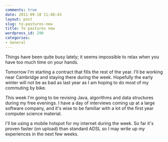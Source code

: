 ```yaml
---
comments: true
date: 2011-09-18 11:48:43
layout: post
slug: to-pastures-new
title: To pastures new
wordpress_id: 290
categories:
- General
---
```


Things have been quite busy lately; it seems impossible to relax when you have too much time on your hands.

Tomorrow I'm starting a contract that fills the rest of the year. I'll be working near Cambridge and staying there during the week. Hopefully the early winter will not be as bad as last year as I am hoping to do most of my commuting by bike.

This week I'm going to be revising Java, algorithms and data structures during my free evenings. I have a day of interviews coming up at a large software company, and it's wise to be familiar with a lot of the first year computer science material.

I'll be using a mobile hotspot for my internet during the week. So far it's proven faster (on upload) than standard ADSL so I may write up my experiences in the next few weeks.

